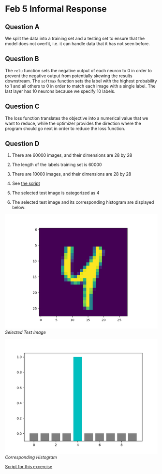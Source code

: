 # Feb 5 Informal Response

## Question A

We split the data into a training set and a testing set to ensure that the model does not overfit, i.e. it can handle data that it has not seen before. 

## Question B

The `relu` function sets the negative output of each neuron to 0 in order to prevent the negative output from potentially skewing the results downstream. The `softmax` function sets the label with the highest probability to 1 and all others to 0 in order to match each image with a single label. The last layer has 10 neurons because we specify 10 labels. 

## Question C

The loss function translates the objective into a numerical value that we want to reduce, while the optimizer provides the direction where the program should go next in order to reduce the loss function. 

## Question D

1. There are 60000 images, and their dimensions are 28 by 28

2. The length of the labels training set is 60000

3. There are 10000 images, and their dimensions are 28 by 28

4. See [the script](20210205.py)

5. The selected test image is categorized as 4

6. The selected test image and its corresponding histogram are displayed below: 

![test_image](test_image.png "Selected Test Image")  
*Selected Test Image*

![histogram](histogram.png "Corresponding Histogram")  
*Corresponding Histogram*

[Script for this excercise](20210205.py)
